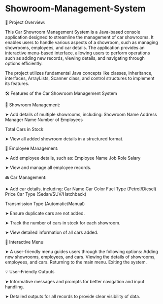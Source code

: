 # Showroom-Management-System

🚗 Project Overview: 

This Car Showroom Management System is a Java-based console application designed to streamline the management of car showrooms. It enables users to handle various aspects of a showroom, such as managing showrooms, employees, and car details. The application provides an interactive menu-based interface, allowing users to perform operations such as adding new records, viewing details, and navigating through options efficiently.

The project utilizes fundamental Java concepts like classes, inheritance, interfaces, ArrayLists, Scanner class, and control structures to implement its features.


🛠️ Features of the Car Showroom Management System


📂 Showroom Management:

➤ Add details of multiple showrooms, including:
Showroom Name
Address
Manager Name
Number of Employees

Total Cars in Stock

➤ View all added showroom details in a structured format.


👔 Employee Management: 

➤ Add employee details, such as:
Employee Name
Job Role
Salary

➤ View and manage all employee records.



🚘 Car Management:

➤ Add car details, including:
Car Name
Car Color
Fuel Type (Petrol/Diesel)
Price
Car Type (Sedan/SUV/Hatchback)

Transmission Type (Automatic/Manual)

➤ Ensure duplicate cars are not added.

➤ Track the number of cars in stock for each showroom.

➤ View detailed information of all cars added.



📑 Interactive Menu

➤ A user-friendly menu guides users through the following options:
Adding new showrooms, employees, and cars.
Viewing the details of showrooms, employees, and cars.
Returning to the main menu.
Exiting the system.


💡 User-Friendly Outputs

➤ Informative messages and prompts for better navigation and input handling.

➤ Detailed outputs for all records to provide clear visibility of data.


